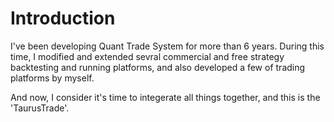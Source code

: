 # Introduction

I've been developing Quant Trade System for more than 6 years. During this time, I modified and extended sevral commercial and free strategy backtesting and running platforms, and also developed a few of trading platforms by myself.

And now, I consider it's time to integerate all things together, and this is the 'TaurusTrade'.

